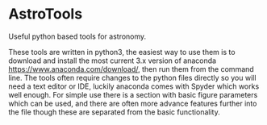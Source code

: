 # AstroTools
Useful python based tools for astronomy.

These tools are written in python3, the easiest way to use them is to download and install the most current 3.x version of anaconda https://www.anaconda.com/download/, then run them from the command line. The tools often require changes to the python files directly so you will need a text editor or IDE, luckily anaconda comes with Spyder which works well enough. For simple use there is a section with basic figure parameters which can be used, and there are often more advance features further into the file though these are separated from the basic functionality.
